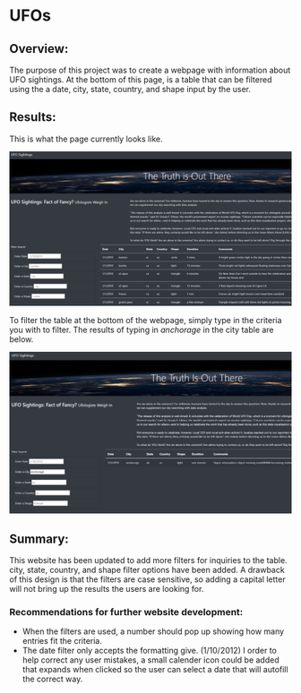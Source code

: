 # UFOs

## Overview:
The purpose of this project was to create a webpage with information about UFO sightings. At the bottom of this page, is a table that can be filtered using the a date, city, state, country, and shape input by the user.

## Results:
This is what the page currently looks like.

![](static/images/page.png)

To filter the table at the bottom of the webpage, simply type in the criteria you with to filter. The results of typing in *anchorage* in the city table are below.

![](static/images/anchorage.png)

## Summary:

This website has been updated to add more filters for inquiries to the table. city, state, country, and shape filter options have been added. A drawback of this design is that the filters are case sensitive, so adding a capital letter will not bring up the results the users are looking for.

### Recommendations for further website development:
- When the filters are used, a number should pop up showing how many entries fit the criteria. 
- The date filter only accepts the formatting give. (1/10/2012) I order to help correct any user mistakes, a small calender icon could be added that expands when clicked so the user can select a date that will autofill the correct way.
